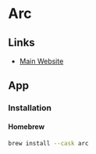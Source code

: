 # Arc

## Links

- [Main Website](https://arc.net)

## App

### Installation

#### Homebrew

```sh
brew install --cask arc
```
